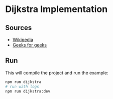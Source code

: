 # Dijkstra Implementation

## Sources

- [Wikipedia](https://en.wikipedia.org/wiki/Dijkstra%27s_algorithm)
- [Geeks for geeks](https://www.geeksforgeeks.org/dijkstras-shortest-path-algorithm-greedy-algo-7/)

## Run

This will compile the project and run the example:

```bash
npm run dijkstra
# run with logs
npm run dijkstra:dev
```
